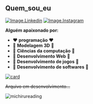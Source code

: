 ## Quem_sou_eu

[![Image.Linkedin](https://img.shields.io/badge/LinkedIn-0077B5?style=for-the-badge&logo=linkedin&logoColor=white)](https://www.linkedin.com/in/matt-868225229/)
[![Image.Instagram](https://img.shields.io/badge/Instagram-E4405F?style=for-the-badge&logo=instagram&logoColor=white)](https://www.instagram.com/m4tt_pizz4/)

 **Alguém apaixonado por:**
* ❤️ __programação__ ❤️
* 🧡 __Modelagem 3D__ 🧡
* 💛 __Ciências da computação__ 💛
* 💚 __Desenvolvimento Web__ 💚
* 💙 __Desenvolvimento de jogos__ 💙
* 💜 __Desenvolvimento de softwares__ 💜
 
[![card](https://github-readme-stats.vercel.app/api?username=M4ttPizz4&theme=tokyonight&show_icons=true)](https://github.com/M4ttPizz4/)


~~Arquivo em desenvolvimento...~~

![michirureading](https://user-images.githubusercontent.com/100164090/157138658-299ff193-3ab8-4f0f-8760-13d06e555f55.png)

